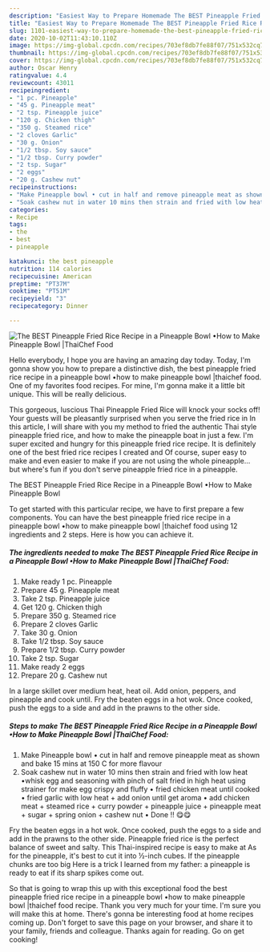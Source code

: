 ```yaml
---
description: "Easiest Way to Prepare Homemade The BEST Pineapple Fried Rice Recipe in a Pineapple Bowl •How to Make Pineapple Bowl |ThaiChef Food"
title: "Easiest Way to Prepare Homemade The BEST Pineapple Fried Rice Recipe in a Pineapple Bowl •How to Make Pineapple Bowl |ThaiChef Food"
slug: 1101-easiest-way-to-prepare-homemade-the-best-pineapple-fried-rice-recipe-in-a-pineapple-bowl-how-to-make-pineapple-bowl-thaichef-food
date: 2020-10-02T11:43:10.110Z
image: https://img-global.cpcdn.com/recipes/703ef8db7fe88f07/751x532cq70/the-best-pineapple-fried-rice-recipe-in-a-pineapple-bowl-•how-to-make-pineapple-bowl-thaichef-food-recipe-main-photo.jpg
thumbnail: https://img-global.cpcdn.com/recipes/703ef8db7fe88f07/751x532cq70/the-best-pineapple-fried-rice-recipe-in-a-pineapple-bowl-•how-to-make-pineapple-bowl-thaichef-food-recipe-main-photo.jpg
cover: https://img-global.cpcdn.com/recipes/703ef8db7fe88f07/751x532cq70/the-best-pineapple-fried-rice-recipe-in-a-pineapple-bowl-•how-to-make-pineapple-bowl-thaichef-food-recipe-main-photo.jpg
author: Oscar Henry
ratingvalue: 4.4
reviewcount: 43011
recipeingredient:
- "1 pc. Pineapple"
- "45 g. Pineapple meat"
- "2 tsp. Pineapple juice"
- "120 g. Chicken thigh"
- "350 g. Steamed rice"
- "2 cloves Garlic"
- "30 g. Onion"
- "1/2 tbsp. Soy sauce"
- "1/2 tbsp. Curry powder"
- "2 tsp. Sugar"
- "2 eggs"
- "20 g. Cashew nut"
recipeinstructions:
- "Make Pineapple bowl • cut in half and remove pineapple meat as shown and bake 15 mins at 150 C for more flavour"
- "Soak cashew nut in water 10 mins then strain and fried with low heat •whisk egg and seasoning with pinch of salt fried in high heat using strainer for make egg crispy and fluffy • fried chicken meat until cooked • fried garlic with low heat + add onion until get aroma • add chicken meat + steamed rice + curry powder + pineapple juice + pineapple meat + sugar + spring onion + cashew nut • Done !! 😋😋"
categories:
- Recipe
tags:
- the
- best
- pineapple

katakunci: the best pineapple 
nutrition: 114 calories
recipecuisine: American
preptime: "PT37M"
cooktime: "PT51M"
recipeyield: "3"
recipecategory: Dinner

---
```



![The BEST Pineapple Fried Rice Recipe in a Pineapple Bowl •How to Make Pineapple Bowl |ThaiChef Food](https://img-global.cpcdn.com/recipes/703ef8db7fe88f07/751x532cq70/the-best-pineapple-fried-rice-recipe-in-a-pineapple-bowl-•how-to-make-pineapple-bowl-thaichef-food-recipe-main-photo.jpg)

Hello everybody, I hope you are having an amazing day today. Today, I'm gonna show you how to prepare a distinctive dish, the best pineapple fried rice recipe in a pineapple bowl •how to make pineapple bowl |thaichef food. One of my favorites food recipes. For mine, I'm gonna make it a little bit unique. This will be really delicious.

This gorgeous, luscious Thai Pineapple Fried Rice will knock your socks off! Your guests will be pleasantly surprised when you serve the fried rice in In this article, I will share with you my method to fried the authentic Thai style pineapple fried rice, and how to make the pineapple boat in just a few. I&#39;m super excited and hungry for this pineapple fried rice recipe. It is definitely one of the best fried rice recipes I created and Of course, super easy to make and even easier to make if you are not using the whole pineapple… but where&#39;s fun if you don&#39;t serve pineapple fried rice in a pineapple.

The BEST Pineapple Fried Rice Recipe in a Pineapple Bowl •How to Make Pineapple Bowl 

To get started with this particular recipe, we have to first prepare a few components. You can have the best pineapple fried rice recipe in a pineapple bowl •how to make pineapple bowl |thaichef food using 12 ingredients and 2 steps. Here is how you can achieve it.

<!--inarticleads1-->

##### The ingredients needed to make The BEST Pineapple Fried Rice Recipe in a Pineapple Bowl •How to Make Pineapple Bowl |ThaiChef Food:

1. Make ready 1 pc. Pineapple
1. Prepare 45 g. Pineapple meat
1. Take 2 tsp. Pineapple juice
1. Get 120 g. Chicken thigh
1. Prepare 350 g. Steamed rice
1. Prepare 2 cloves Garlic
1. Take 30 g. Onion
1. Take 1/2 tbsp. Soy sauce
1. Prepare 1/2 tbsp. Curry powder
1. Take 2 tsp. Sugar
1. Make ready 2 eggs
1. Prepare 20 g. Cashew nut


In a large skillet over medium heat, heat oil. Add onion, peppers, and pineapple and cook until. Fry the beaten eggs in a hot wok. Once cooked, push the eggs to a side and add in the prawns to the other side. 

<!--inarticleads2-->

##### Steps to make The BEST Pineapple Fried Rice Recipe in a Pineapple Bowl •How to Make Pineapple Bowl |ThaiChef Food:

1. Make Pineapple bowl • cut in half and remove pineapple meat as shown and bake 15 mins at 150 C for more flavour
1. Soak cashew nut in water 10 mins then strain and fried with low heat •whisk egg and seasoning with pinch of salt fried in high heat using strainer for make egg crispy and fluffy • fried chicken meat until cooked • fried garlic with low heat + add onion until get aroma • add chicken meat + steamed rice + curry powder + pineapple juice + pineapple meat + sugar + spring onion + cashew nut • Done !! 😋😋


Fry the beaten eggs in a hot wok. Once cooked, push the eggs to a side and add in the prawns to the other side. Pineapple fried rice is the perfect balance of sweet and salty. This Thai-inspired recipe is easy to make at As for the pineapple, it&#39;s best to cut it into ½-inch cubes. If the pineapple chunks are too big Here is a trick I learned from my father: a pineapple is ready to eat if its sharp spikes come out. 

So that is going to wrap this up with this exceptional food the best pineapple fried rice recipe in a pineapple bowl •how to make pineapple bowl |thaichef food recipe. Thank you very much for your time. I'm sure you will make this at home. There's gonna be interesting food at home recipes coming up. Don't forget to save this page on your browser, and share it to your family, friends and colleague. Thanks again for reading. Go on get cooking!
